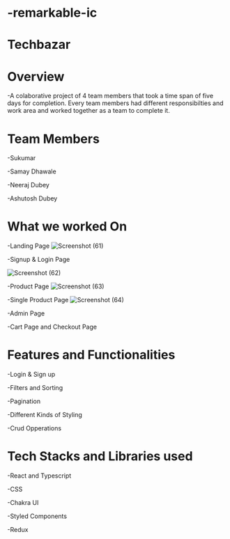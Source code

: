 # -remarkable-ic

# Techbazar

# Overview

-A colaborative project of 4 team members that took a time span of five days for completion. Every team members had different responsibilties and work area and worked together as a team to complete it.

# Team Members

-Sukumar

-Samay Dhawale

-Neeraj Dubey

-Ashutosh Dubey

# What we worked On

-Landing Page
![Screenshot (61)](https://github.com/neo1710/-remarkable-ic/assets/115460455/c83f536b-13cd-4334-89fc-77865132fc66)


-Signup & Login Page

![Screenshot (62)](https://github.com/neo1710/-remarkable-ic/assets/115460455/568f6096-1637-415d-90fc-a63ba2ee1fd1)

-Product Page
![Screenshot (63)](https://github.com/neo1710/-remarkable-ic/assets/115460455/7ee83179-5848-40ac-91be-fa0480192465)

-Single Product Page
![Screenshot (64)](https://github.com/neo1710/-remarkable-ic/assets/115460455/c4f587b0-3b53-47b2-ad16-8e30fa2c037e)

-Admin Page 

-Cart Page and Checkout Page

# Features and Functionalities

-Login & Sign up

-Filters and Sorting 

-Pagination

-Different Kinds of Styling

-Crud Opperations

# Tech Stacks and Libraries used

-React and Typescript

-CSS

-Chakra UI

-Styled Components

-Redux




